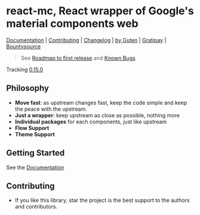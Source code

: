 # react-mc, React wrapper of Google's material components web

[Documentation](http://gutenye.github.io/react-mc) |
[Contributing](https://opensource.guide/how-to-contribute/) |
[Changelog](/releases) |
[by Guten](http://guten.me) |
[Gratipay](https://gratipay.com/gutenye) |
[Bountysource](https://www.bountysource.com/teams/gutenye)

> See [Roadmap to first release](https://github.com/gutenye/react-mc/issues/1) and [Known Bugs](https://github.com/gutenye/react-mc/issues/2)

Tracking [0.15.0](https://github.com/material-components/material-components-web/blob/master/CHANGELOG.md#0150-2017-07-10)

## Philosophy

- **Move fast**: as upstream changes fast, keep the code simple and keep the peace with the upstream.
- **Just a wrapper**: keep upstream as close as possible, nothing more
- **Individual packages** for each components, just like upstream
- **Flow Support**
- **Theme Support**

## Getting Started

See the [Documentation](http://gutenye.github.io/react-mc)

## Contributing


- If you like this library, star the project is the best support to the authors and contributors.
